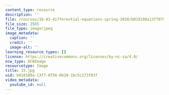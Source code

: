 ```yaml
---
content_type: resource
description: ''
file: /courses/18-03-differential-equations-spring-2010/b018188a13f707566b101bc5c273f83f_15.jpg
file_size: 2565
file_type: image/jpeg
image_metadata:
  caption: ''
  credit: ''
  image-alt: ''
learning_resource_types: []
license: https://creativecommons.org/licenses/by-nc-sa/4.0/
ocw_type: OCWImage
resourcetype: Image
title: 15.jpg
uid: b018188a-13f7-0756-6b10-1bc5c273f83f
video_metadata:
  youtube_id: null
---
```

